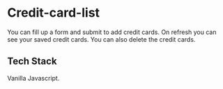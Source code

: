 # Credit-card-list

You can fill up a form and submit to add credit cards.
On refresh you can see your saved credit cards.
You can also delete the credit cards.

## Tech Stack
Vanilla Javascript.